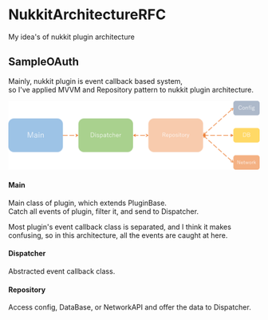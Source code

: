 # NukkitArchitectureRFC
My idea's of nukkit plugin architecture

## SampleOAuth

Mainly, nukkit plugin is event callback based system,  
so I've applied MVVM and Repository pattern to nukkit plugin architecture.

![MVVM like Architecture](imgs/mvvm.png)

#### Main 
Main class of plugin, which extends PluginBase.  
Catch all events of plugin, filter it, and send to Dispatcher.  

Most plugin's event callback class is separated, and I think it makes confusing, so in this architecture, all the events are caught at here. 

#### Dispatcher
Abstracted event callback class.

#### Repository
Access config, DataBase, or NetworkAPI and offer the data to Dispatcher.


